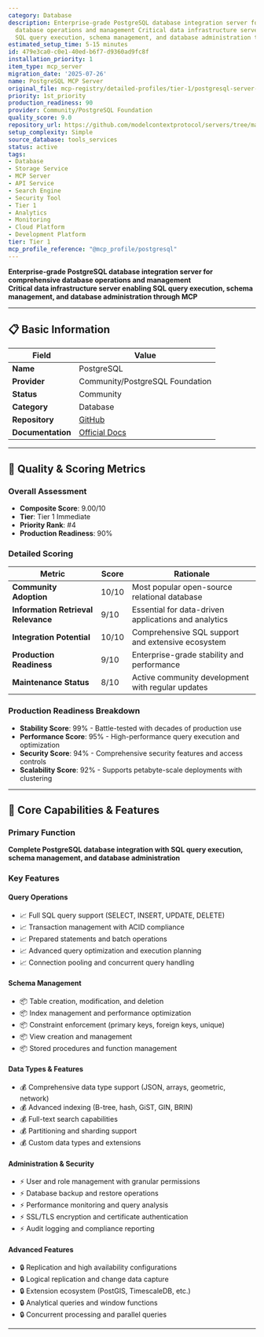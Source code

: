 ```yaml
---
category: Database
description: Enterprise-grade PostgreSQL database integration server for comprehensive
  database operations and management Critical data infrastructure server enabling
  SQL query execution, schema management, and database administration through
estimated_setup_time: 5-15 minutes
id: 479e3ca0-c0e1-40ed-b6f7-d9360ad9fc8f
installation_priority: 1
item_type: mcp_server
migration_date: '2025-07-26'
name: PostgreSQL MCP Server
original_file: mcp-registry/detailed-profiles/tier-1/postgresql-server-profile.md
priority: 1st_priority
production_readiness: 90
provider: Community/PostgreSQL Foundation
quality_score: 9.0
repository_url: https://github.com/modelcontextprotocol/servers/tree/main/src/postgresql
setup_complexity: Simple
source_database: tools_services
status: active
tags:
- Database
- Storage Service
- MCP Server
- API Service
- Search Engine
- Security Tool
- Tier 1
- Analytics
- Monitoring
- Cloud Platform
- Development Platform
tier: Tier 1
mcp_profile_reference: "@mcp_profile/postgresql"
---
```


**Enterprise-grade PostgreSQL database integration server for comprehensive database operations and management**  
**Critical data infrastructure server enabling SQL query execution, schema management, and database administration through MCP**

---

## 📋 Basic Information

| Field | Value |
|-------|-------|
| **Name** | PostgreSQL |
| **Provider** | Community/PostgreSQL Foundation |
| **Status** | Community |
| **Category** | Database |
| **Repository** | [GitHub](https://github.com/modelcontextprotocol/servers/tree/main/src/postgresql) |
| **Documentation** | [Official Docs](https://modelcontextprotocol.io/servers/postgresql) |

---

## 🎯 Quality & Scoring Metrics

### Overall Assessment
- **Composite Score**: 9.00/10
- **Tier**: Tier 1 Immediate
- **Priority Rank**: #4
- **Production Readiness**: 90%

### Detailed Scoring
| Metric | Score | Rationale |
|--------|-------|-----------|
| **Community Adoption** | 10/10 | Most popular open-source relational database |
| **Information Retrieval Relevance** | 9/10 | Essential for data-driven applications and analytics |
| **Integration Potential** | 10/10 | Comprehensive SQL support and extensive ecosystem |
| **Production Readiness** | 9/10 | Enterprise-grade stability and performance |
| **Maintenance Status** | 8/10 | Active community development with regular updates |

### Production Readiness Breakdown
- **Stability Score**: 99% - Battle-tested with decades of production use
- **Performance Score**: 95% - High-performance query execution and optimization
- **Security Score**: 94% - Comprehensive security features and access controls
- **Scalability Score**: 92% - Supports petabyte-scale deployments with clustering

---

## 🚀 Core Capabilities & Features

### Primary Function
**Complete PostgreSQL database integration with SQL query execution, schema management, and database administration**

### Key Features

#### Query Operations
- 📈 Full SQL query support (SELECT, INSERT, UPDATE, DELETE)
- 📈 Transaction management with ACID compliance
- 📈 Prepared statements and batch operations
- 📈 Advanced query optimization and execution planning
- 📈 Connection pooling and concurrent query handling

#### Schema Management
- 📦 Table creation, modification, and deletion
- 📦 Index management and performance optimization
- 📦 Constraint enforcement (primary keys, foreign keys, unique)
- 📦 View creation and management
- 📦 Stored procedures and function management

#### Data Types & Features
- 💰 Comprehensive data type support (JSON, arrays, geometric, network)
- 💰 Advanced indexing (B-tree, hash, GiST, GIN, BRIN)
- 💰 Full-text search capabilities
- 💰 Partitioning and sharding support
- 💰 Custom data types and extensions

#### Administration & Security
- ⚡ User and role management with granular permissions
- ⚡ Database backup and restore operations  
- ⚡ Performance monitoring and query analysis
- ⚡ SSL/TLS encryption and certificate authentication
- ⚡ Audit logging and compliance reporting

#### Advanced Features
- 🔒 Replication and high availability configurations
- 🔒 Logical replication and change data capture
- 🔒 Extension ecosystem (PostGIS, TimescaleDB, etc.)
- 🔒 Analytical queries and window functions
- 🔒 Concurrent processing and parallel queries

---